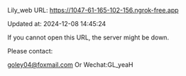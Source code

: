 Lily_web URL: https://1047-61-165-102-156.ngrok-free.app

Updated at: 2024-12-08 14:45:24

If you cannot open this URL, the server might be down.

Please contact: 

goley04@foxmail.com Or Wechat:GL_yeaH